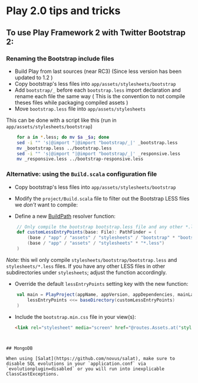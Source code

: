 # Play 2.0 tips and tricks

## To use Play Framework 2 with Twitter Bootstrap 2:

### Renaming the Bootstrap include files
* Build Play from last sources (near RC3) (Since less version has been updated to 1.2 )
* Copy bootstrap's less files into `app/assets/stylesheets/bootstrap`
* Add `bootstrap/_` before each `bootstrap.less` import declaration and rename each file the same way ( This is the convention to not compile theses files while packaging compiled assets )
* Move `bootstrap.less` file into `app/assets/stylesheets`

This can be done with a script like this (run in `app/assets/stylesheets/bootstrap`)

```bash
    for a in *.less; do mv $a _$a; done 
    sed -i "" 's|@import "|@import "bootstrap/_|' _bootstrap.less 
    mv _bootstrap.less ../bootstrap.less
    sed -i "" 's|@import "|@import "bootstrap/_|' _responsive.less 
    mv _responsive.less ../bootstrap-responsive.less
```

### Alternative: using the `Build.scala` configuration file
* Copy bootstrap's less files into `app/assets/stylesheets/bootstrap`
* Modify the `project/Build.scala` file to filter out the Bootstrap LESS files we *don't* want to compile:

* Define a new [BuildPath](http://www.scala-sbt.org/release/docs/Detailed-Topics/Paths) resolver function:

```scala
    // Only compile the bootstrap bootstrap.less file and any other *.less file in the stylesheets directory
    def customLessEntryPoints(base: File): PathFinder = (
        (base / "app" / "assets" / "stylesheets" / "bootstrap" * "bootstrap.less") +++
        (base / "app" / "assets" / "stylesheets" * "*.less")
    )
```

*Note:* this wil only compile `stylesheets/bootstrap/bootstrap.less` and `stylesheets/*.less` files. If you have any other LESS files in other subdirectories under `stylesheets`; adjust the function accordingly.

* Override the default `lessEntryPoints` setting key with the new function:

```scala
    val main = PlayProject(appName, appVersion, appDependencies, mainLang = JAVA).settings(
        lessEntryPoints <<= baseDirectory(customLessEntryPoints)
    )
```

* Include the `bootstrap.min.css` file in your view(s):

    ```html
    <link rel="stylesheet" media="screen" href="@routes.Assets.at("stylesheets/bootstrap/bootstrap.min.css")" />
```


## MongoDB

When using [Salat](https://github.com/novus/salat), make sure to disable SQL evolutions in your `application.conf` via `evolutionplugin=disabled` or you will run into inexplicable ClassCastExceptions.
